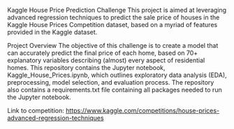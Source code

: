 Kaggle House Price Prediction Challenge
This project is aimed at leveraging advanced regression techniques to predict the sale price of houses in the Kaggle House Prices Competition dataset, based on a myriad of features provided in the Kaggle dataset.

Project Overview
The objective of this challenge is to create a model that can accurately predict the final price of each home, based on 70+ explanatory variables describing (almost) every aspect of residential homes. This repository contains the Jupyter notebook, Kaggle_House_Prices.ipynb, which outlines exploratory data analysis (EDA), preprocessing, model selection, and evaluation process. The repository also contains a requirements.txt file containing all packages needed to run the Jupyter notebook.

Link to competition: https://www.kaggle.com/competitions/house-prices-advanced-regression-techniques
